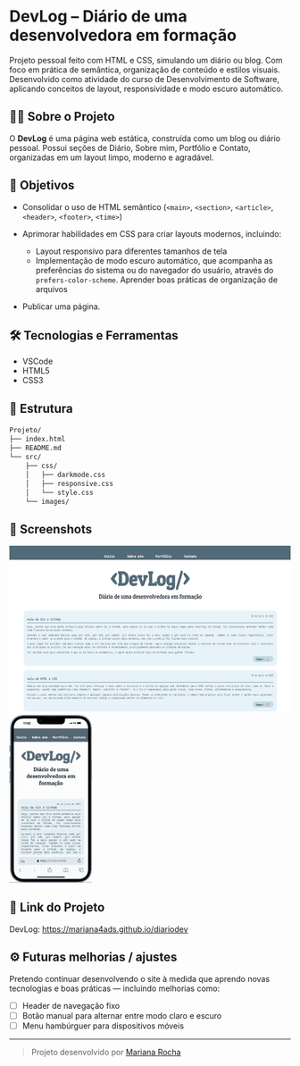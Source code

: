 # DevLog – Diário de uma desenvolvedora em formação

Projeto pessoal feito com HTML e CSS, simulando um diário ou blog. Com foco em prática de semântica, organização de conteúdo e estilos visuais. Desenvolvido como atividade do curso de Desenvolvimento de Software, aplicando conceitos de layout, responsividade e modo escuro automático.

## ✍🏻 Sobre o Projeto

O **DevLog** é uma página web estática, construída como um blog ou diário pessoal. Possui seções de Diário, Sobre mim, Portfólio e Contato, organizadas em um layout limpo, moderno e agradável.

## 🎯 Objetivos

- Consolidar o uso de HTML semântico (`<main>`, `<section>`, `<article>`, `<header>`, `<footer>`, `<time>`)

- Aprimorar habilidades em CSS para criar layouts modernos, incluindo:

  - Layout responsivo para diferentes tamanhos de tela
  - Implementação de modo escuro automático, que acompanha as preferências do sistema ou do navegador do usuário, através do `prefers-color-scheme`. Aprender boas práticas de organização de arquivos

- Publicar uma página.

## 🛠️ Tecnologias e Ferramentas

- VSCode
- HTML5
- CSS3

## 📂 Estrutura

```
Projeto/
├── index.html
├── README.md
└── src/
    ├── css/
    │   ├── darkmode.css
    │   ├── responsive.css
    │   └── style.css
    └── images/
```

## 📸 Screenshots
<p>
  <img src="./src/images/site7.png" height="300"/>
  <img src="./src/images/site7.gif" height="300"/>


## 🔗 Link do Projeto

DevLog: https://mariana4ads.github.io/diariodev

## ⚙️ Futuras melhorias / ajustes 

Pretendo continuar desenvolvendo o site à medida que aprendo novas tecnologias e boas práticas — incluindo melhorias como:
- [ ]   Header de navegação fixo
- [ ]   Botão manual para alternar entre modo claro e escuro
- [ ]   Menu hambúrguer para dispositivos móveis

---

> Projeto desenvolvido por [Mariana Rocha](http://linkedin.com/in/mariana4ads)
